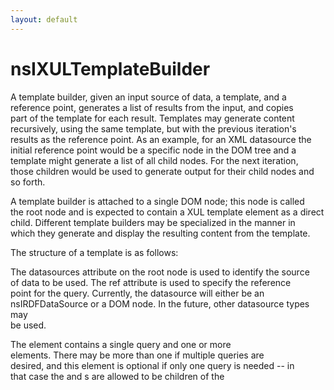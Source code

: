 ```yaml
---
layout: default
---
```


# nsIXULTemplateBuilder #
  
A template builder, given an input source of data, a template, and a  
reference point, generates a list of results from the input, and copies  
part of the template for each result. Templates may generate content  
recursively, using the same template, but with the previous iteration's  
results as the reference point. As an example, for an XML datasource the  
initial reference point would be a specific node in the DOM tree and a  
template might generate a list of all child nodes. For the next iteration,  
those children would be used to generate output for their child nodes and  
so forth.  
  
A template builder is attached to a single DOM node; this node is called  
the root node and is expected to contain a XUL template element as a direct  
child. Different template builders may be specialized in the manner in  
which they generate and display the resulting content from the template.  
  
The structure of a template is as follows:  
  
<rootnode datasources="" ref="">  
  <template>  
    <queryset>  
      <query>  
      </query>  
      <rule>  
        <conditions>...</conditions>  
        <bindings>...</bindings>  
        <action>...</action>  
      </rule>  
    </queryset>  
  </template>  
</rootnode>  
  
The datasources attribute on the root node is used to identify the source  
of data to be used. The ref attribute is used to specify the reference  
point for the query. Currently, the datasource will either be an  
nsIRDFDataSource or a DOM node. In the future, other datasource types may  
be used.  
  
The <queryset> element contains a single query and one or more <rule>  
elements. There may be more than one <queryset> if multiple queries are  
desired, and this element is optional if only one query is needed -- in  
that case the <query> and <rule>s are allowed to be children of the  
<template> node  
  
The contents of the query are processed by a separate component called a  
query processor. This query processor is expected to use this query to  
generate results when asked by the template builder. The template builder  
then generates output for each result based on the <rule> elements.  
  
This allows the query processor to be specific to a particular kind of  
input data or query syntax, while the template builder remains independent  
of the kind of data being used. Due to this, the query processor will be  
supplied with the datasource and query which the template builder handles  
in an opaque way, while the query processor handles these more  
specifically.  
  
Results implement the nsIXULTemplateResult interface and may be identified  
by an id which must be unique within a given set of query results.  
  
Each query may be accompanied by one or more <rule> elements. These rules  
are evaluated by the template builder for each result produced by the  
query. A rule consists of conditions that cause a rule to be either  
accepted or rejected. The condition syntax allows for common conditional  
handling; additional filtering may be applied by adding a custom filter  
to a rule with the builder's addRuleFilter method.  
  
If a result passes a rule's conditions, this is considered a match, and the  
content within the rule's <action> body is inserted as a sibling of the  
<template>, assuming the template builder creates real DOM content. Only  
one rule will match a result. For a tree builder, for example, the content  
within the action body is used to create the tree rows instead. A matching  
result must have its ruleMatched method called. When a result no longer  
matches, the result's hasBeenRemoved method must be called.  
  
Optionally, the rule may have a <bindings> section which may be used to  
define additional variables to be used within an action body. Each of these  
declared bindings must be supplied to the query processor via its  
addBinding method. The bindings are evaluated after a rule has matched.  
  
Templates may generate content recursively, using the previous iteration's  
results as reference point to invoke the same queries. Since the reference  
point is different, different output will typically be generated.  
  
The reference point nsIXULTemplateResult object for the first iteration is  
determined by calling the query processor's translateRef method using the  
value of the root node's ref attribute. This object may be retrieved later  
via the builder's rootResult property.  
  
For convenience, each reference point as well as all results implement the  
nsIXULTemplateResult interface, allowing the result objects from each  
iteration to be used directly as the reference points for the next  
iteration.  
  
When using multiple queries, each may generate results with the same id.  
More than one of these results may match one of the rules in their  
respective queries, however only the result for the earliest matching query  
in the template becomes the active match and generates output. The  
addResult, removeResult, replaceResult and resultBindingChanged methods may  
be called by the query processor to indicate that the set of valid results  
has changed, such that a different query may match. If a different match  
would become active, the content for the existing match is removed and the  
content for the new match is generated. A query processor is not required  
to provide any support for updating results after they have been generated.  
  
See http://wiki.mozilla.org/XUL:Templates_Plan for details about templates.  
  

## Methods ##

### rebuild() ###
  
Force the template builder to rebuild its content. All existing content  
will be removed first. The query processor's done() method will be  
invoked during cleanup, followed by its initializeForBuilding method  
when the content is to be regenerated.  
  
  

### refresh() ###
  
Reload any of our RDF datasources that support nsIRDFRemoteDatasource.   
  
@note This is a temporary hack so that remote-XUL authors can  
      reload remote datasources. When RDF becomes remote-scriptable,  
      this will no longer be necessary.  
  

### addResult(aResult, aQueryNode) ###
  
Inform the template builder that a new result is available. The builder  
will add this result to the set of results. The query node that the  
new result applies to must be specified using the aQueryNode parameter.  
  
The builder will apply the rules associated with the query to the new  
result, unless a result with the same id from an earlier query  
supersedes it, and the result's RuleMatched method will be called if it  
matches.  
  
@param aResult the result to add  
@param aQueryNode the query that the result applies to  
  
@throws NS_ERROR_NULL_POINTER if aResult or aQueryNode are null  
  

#### Parameters ####

<table>

<tr>
<td>aResult</td>
<td>the result to add  
</td>
</tr>

<tr>
<td>aQueryNode</td>
<td>the query that the result applies to  
</td>
</tr>

</table>

### removeResult(aResult) ###
  
Inform the template builder that a result no longer applies. The builder  
will call the remove content generated for the result, if any. If a different  
query would then match instead, it will become the active match. This  
method will have no effect if the result isn't known to the builder.  
  
@param aResult the result to remove  
  
@throws NS_ERROR_NULL_POINTER if aResult is null  
  

#### Parameters ####

<table>

<tr>
<td>aResult</td>
<td>the result to remove  
</td>
</tr>

</table>

### replaceResult(aOldResult, aNewResult, aQueryNode) ###
  
Inform the template builder that one result should be replaced with  
another. Both the old result (aOldResult) and the new result  
(aNewResult) must have the same id. The query node that the new result  
applies to must be specified using the aQueryNode parameter.  
  
This method is expected to have the same effect as calling both  
removeResult for the old result and addResult for the new result.  
  
@param aOldResult the old result  
@param aNewResult the new result  
@param aQueryNode the query that the new result applies to  
  
@throws NS_ERROR_NULL_POINTER if either argument is null, or  
        NS_ERROR_INVALID_ARG if the ids don't match  
  

#### Parameters ####

<table>

<tr>
<td>aOldResult</td>
<td>the old result  
</td>
</tr>

<tr>
<td>aNewResult</td>
<td>the new result  
</td>
</tr>

<tr>
<td>aQueryNode</td>
<td>the query that the new result applies to  
</td>
</tr>

</table>

### resultBindingChanged(aResult) ###
  
Inform the template builder that one or more of the optional bindings  
for a result has changed. In this case, the rules are not reapplied as  
it is expected that the same rule will still apply. The builder will  
resynchronize any variables that are referenced in the action body.  
  
@param aResult the result to change  
  
@throws NS_ERROR_NULL_POINTER if aResult is null  
  

#### Parameters ####

<table>

<tr>
<td>aResult</td>
<td>the result to change  
</td>
</tr>

</table>

### getResultForId(aId) ###
  
Return the result for a given id. Only one such result is returned and  
is always the result with that id associated with the active match.  
This method will return null is there is no result for the id.  
  
@param aId the id to return the result for  
  

#### Parameters ####

<table>

<tr>
<td>aId</td>
<td>the id to return the result for  
</td>
</tr>

</table>

### getResultForContent(aElement) ###
  
Retrieve the result corresponding to a generated element, or null is  
there isn't one.  
  
@param aContent element to result the result of  
  

#### Parameters ####

<table>

<tr>
<td>aContent</td>
<td>element to result the result of  
</td>
</tr>

</table>

### hasGeneratedContent(aNode, aTag) ###
  
Returns true if the node has content generated for it. This method is  
intended to be called only by the RDF query processor. If aTag is set,  
the content must have a tag name that matches aTag. aTag may be ignored  
for builders that don't generate real DOM content.  
  
@param aNode node to check  
@param aTag tag that must match  
  

#### Parameters ####

<table>

<tr>
<td>aNode</td>
<td>node to check  
</td>
</tr>

<tr>
<td>aTag</td>
<td>tag that must match  
</td>
</tr>

</table>

### addRuleFilter(aRule, aFilter) ###
  
Adds a rule filter for a given rule, which may be used for specialized  
rule filtering. Any existing filter on the rule is removed. The default  
conditions specified inside the <rule> tag are applied before the  
rule filter is applied, meaning that the filter may be used to further  
filter out results but not reaccept results that have already been  
rejected.  
  
@param aRule the rule to apply the filter to  
@param aFilter the filter to add  
  

#### Parameters ####

<table>

<tr>
<td>aRule</td>
<td>the rule to apply the filter to  
</td>
</tr>

<tr>
<td>aFilter</td>
<td>the filter to add  
</td>
</tr>

</table>

### init(aElement) ###
  
Called to initialize a XUL content builder on a particular root  
element. This element presumably has a ``datasources''  
attribute, which the builder will parse to set up the template  
builder's datasources.  
  

### createContents(aElement, aForceCreation) ###
  
Invoked lazily by a XUL element that needs its child content built.  
If aForceCreation is true, then the contents of an element will be  
generated even if it is closed. If false, the element will only  
generate its contents if it is open. This behaviour is used with menus.  
  

### addListener(aListener) ###
  
Add a listener to this template builder. The template builder  
holds a strong reference to the listener.  
  

### removeListener(aListener) ###
  
Remove a listener from this template builder.  
  

## Attributes ##

### root ###
  
The root node in the DOM to which this builder is attached.  
  

### datasource ###
  
The opaque datasource object that is used for the template. This object  
is created by the getDataSource method of the query processor. May be  
null if the datasource has not been loaded yet. Set this attribute to  
use a different datasource and rebuild the template.  
  
For an RDF datasource, this will be the same as the database. For XML  
this will be the nsIDOMNode for the datasource document or node for  
an inline reference (such as #name). Other query processors may use  
other types for the datasource.  
  

### database ###
  
The composite datasource that the template builder observes  
and uses to create content. This is used only for RDF queries and is  
maintained for backwards compatibility. It will be the same object as  
the datasource property. For non-RDF queries, it will always be null.  
  

### rootResult ###
  
The virtual result representing the starting reference point,  
determined by calling the query processor's translateRef method  
with the root node's ref attribute as an argument.  
  

### queryProcessor ###
  
The query processor used to generate results.  
  
